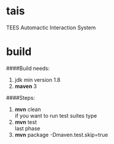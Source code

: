 tais
====

TEES Automactic Interaction System

build
=====
####Build needs:
1. </b>jdk</b> min version 1.8<br />
2. <b>maven</b> 3

####Steps:
1. <b>mvn</b> clean<br />
if you want to run test suites type<br />
2. <b>mvn</b> test<br />
last phase<br />
3. <b>mvn</b> package -Dmaven.test.skip=true<br />
